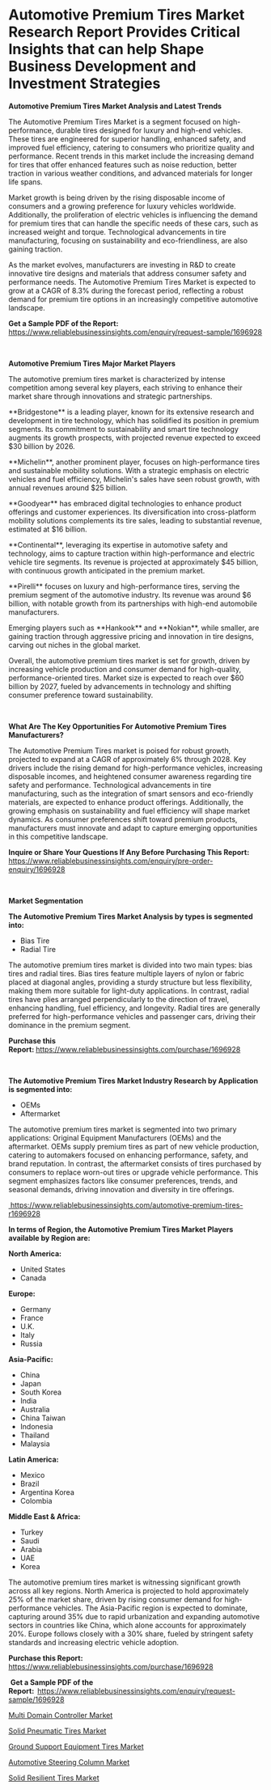 <p><h1>Automotive Premium Tires Market Research Report Provides Critical Insights that can help Shape Business Development and Investment Strategies</h1></p><p><strong>Automotive Premium Tires Market Analysis and Latest Trends</strong></p>
<p><p>The Automotive Premium Tires Market is a segment focused on high-performance, durable tires designed for luxury and high-end vehicles. These tires are engineered for superior handling, enhanced safety, and improved fuel efficiency, catering to consumers who prioritize quality and performance. Recent trends in this market include the increasing demand for tires that offer enhanced features such as noise reduction, better traction in various weather conditions, and advanced materials for longer life spans.</p><p>Market growth is being driven by the rising disposable income of consumers and a growing preference for luxury vehicles worldwide. Additionally, the proliferation of electric vehicles is influencing the demand for premium tires that can handle the specific needs of these cars, such as increased weight and torque. Technological advancements in tire manufacturing, focusing on sustainability and eco-friendliness, are also gaining traction. </p><p>As the market evolves, manufacturers are investing in R&D to create innovative tire designs and materials that address consumer safety and performance needs. The Automotive Premium Tires Market is expected to grow at a CAGR of 8.3% during the forecast period, reflecting a robust demand for premium tire options in an increasingly competitive automotive landscape.</p></p>
<p><strong>Get a Sample PDF of the Report:&nbsp;</strong> <a href="https://www.reliablebusinessinsights.com/enquiry/request-sample/1696928?utm_campaign=1873&utm_medium=2&utm_source=Github&utm_content=ia&utm_term=30032025&utm_id=automotive-premium-tires">https://www.reliablebusinessinsights.com/enquiry/request-sample/1696928</a></p>
<p>&nbsp;</p>
<p><strong>Automotive Premium Tires Major Market Players</strong></p>
<p><p>The automotive premium tires market is characterized by intense competition among several key players, each striving to enhance their market share through innovations and strategic partnerships. </p><p>**Bridgestone** is a leading player, known for its extensive research and development in tire technology, which has solidified its position in premium segments. Its commitment to sustainability and smart tire technology augments its growth prospects, with projected revenue expected to exceed $30 billion by 2026.</p><p>**Michelin**, another prominent player, focuses on high-performance tires and sustainable mobility solutions. With a strategic emphasis on electric vehicles and fuel efficiency, Michelin's sales have seen robust growth, with annual revenues around $25 billion. </p><p>**Goodyear** has embraced digital technologies to enhance product offerings and customer experiences. Its diversification into cross-platform mobility solutions complements its tire sales, leading to substantial revenue, estimated at $16 billion. </p><p>**Continental**, leveraging its expertise in automotive safety and technology, aims to capture traction within high-performance and electric vehicle tire segments. Its revenue is projected at approximately $45 billion, with continuous growth anticipated in the premium market.</p><p>**Pirelli** focuses on luxury and high-performance tires, serving the premium segment of the automotive industry. Its revenue was around $6 billion, with notable growth from its partnerships with high-end automobile manufacturers.</p><p>Emerging players such as **Hankook** and **Nokian**, while smaller, are gaining traction through aggressive pricing and innovation in tire designs, carving out niches in the global market.</p><p>Overall, the automotive premium tires market is set for growth, driven by increasing vehicle production and consumer demand for high-quality, performance-oriented tires. Market size is expected to reach over $60 billion by 2027, fueled by advancements in technology and shifting consumer preference toward sustainability.</p></p>
<p>&nbsp;</p>
<p><strong>What Are The Key Opportunities For Automotive Premium Tires Manufacturers?</strong></p>
<p><p>The Automotive Premium Tires market is poised for robust growth, projected to expand at a CAGR of approximately 6% through 2028. Key drivers include the rising demand for high-performance vehicles, increasing disposable incomes, and heightened consumer awareness regarding tire safety and performance. Technological advancements in tire manufacturing, such as the integration of smart sensors and eco-friendly materials, are expected to enhance product offerings. Additionally, the growing emphasis on sustainability and fuel efficiency will shape market dynamics. As consumer preferences shift toward premium products, manufacturers must innovate and adapt to capture emerging opportunities in this competitive landscape.</p></p>
<p><strong>Inquire or Share Your Questions If Any Before Purchasing This Report:</strong> <a href="https://www.reliablebusinessinsights.com/enquiry/pre-order-enquiry/1696928?utm_campaign=1873&utm_medium=2&utm_source=Github&utm_content=ia&utm_term=30032025&utm_id=automotive-premium-tires">https://www.reliablebusinessinsights.com/enquiry/pre-order-enquiry/1696928</a></p>
<p>&nbsp;</p>
<p><strong>Market Segmentation</strong></p>
<p><strong>The Automotive Premium Tires Market Analysis by types is segmented into:</strong></p>
<p><ul><li>Bias Tire</li><li>Radial Tire</li></ul></p>
<p><p>The automotive premium tires market is divided into two main types: bias tires and radial tires. Bias tires feature multiple layers of nylon or fabric placed at diagonal angles, providing a sturdy structure but less flexibility, making them more suitable for light-duty applications. In contrast, radial tires have plies arranged perpendicularly to the direction of travel, enhancing handling, fuel efficiency, and longevity. Radial tires are generally preferred for high-performance vehicles and passenger cars, driving their dominance in the premium segment.</p></p>
<p><strong>Purchase this Report:&nbsp;</strong><a href="https://www.reliablebusinessinsights.com/purchase/1696928?utm_campaign=1873&utm_medium=2&utm_source=Github&utm_content=ia&utm_term=30032025&utm_id=automotive-premium-tires">https://www.reliablebusinessinsights.com/purchase/1696928</a></p>
<p>&nbsp;</p>
<p><strong>The Automotive Premium Tires Market Industry Research by Application is segmented into:</strong></p>
<p><ul><li>OEMs</li><li>Aftermarket</li></ul></p>
<p><p>The automotive premium tires market is segmented into two primary applications: Original Equipment Manufacturers (OEMs) and the aftermarket. OEMs supply premium tires as part of new vehicle production, catering to automakers focused on enhancing performance, safety, and brand reputation. In contrast, the aftermarket consists of tires purchased by consumers to replace worn-out tires or upgrade vehicle performance. This segment emphasizes factors like consumer preferences, trends, and seasonal demands, driving innovation and diversity in tire offerings.</p></p>
<p><a href="https://www.reliablebusinessinsights.com/automotive-premium-tires-r1696928?utm_campaign=1873&utm_medium=2&utm_source=Github&utm_content=ia&utm_term=30032025&utm_id=automotive-premium-tires">&nbsp;https://www.reliablebusinessinsights.com/automotive-premium-tires-r1696928</a></p>
<p><strong>In terms of Region, the Automotive Premium Tires Market Players available by Region are:</strong></p>
<p>
    <p> <strong> North America: </strong>
        <ul>
            <li>United States</li>
            <li>Canada</li>
        </ul>
        </p> 
    <p> <strong> Europe: </strong>
        <ul>
            <li>Germany</li>
            <li>France</li>
            <li>U.K.</li>
            <li>Italy</li>
            <li>Russia</li>
        </ul>
        </p> 
    <p> <strong> Asia-Pacific: </strong>
        <ul>
            <li>China</li>
            <li>Japan</li>
            <li>South Korea</li>
            <li>India</li>
            <li>Australia</li>
            <li>China Taiwan</li>
            <li>Indonesia</li>
            <li>Thailand</li>
            <li>Malaysia</li>
        </ul>
        </p> 
    <p> <strong> Latin America: </strong>
        <ul>
            <li>Mexico</li>
            <li>Brazil</li>
            <li>Argentina Korea</li>
            <li>Colombia</li>
        </ul>
        </p> 
    <p> <strong> Middle East & Africa: </strong>
        <ul>
            <li>Turkey</li>
            <li>Saudi</li>
            <li>Arabia</li>
            <li>UAE</li>
            <li>Korea</li>
        </ul>
    </p>
    </p>
<p><p>The automotive premium tires market is witnessing significant growth across all key regions. North America is projected to hold approximately 25% of the market share, driven by rising consumer demand for high-performance vehicles. The Asia-Pacific region is expected to dominate, capturing around 35% due to rapid urbanization and expanding automotive sectors in countries like China, which alone accounts for approximately 20%. Europe follows closely with a 30% share, fueled by stringent safety standards and increasing electric vehicle adoption.</p></p>
<p><strong>Purchase this Report: </strong><a href="https://www.reliablebusinessinsights.com/purchase/1696928?utm_campaign=1873&utm_medium=2&utm_source=Github&utm_content=ia&utm_term=30032025&utm_id=automotive-premium-tires">https://www.reliablebusinessinsights.com/purchase/1696928</a></p>
<p>&nbsp;<strong>Get a Sample PDF of the Report:&nbsp;&nbsp;</strong><a href="https://www.reliablebusinessinsights.com/enquiry/request-sample/1696928?utm_campaign=1873&utm_medium=2&utm_source=Github&utm_content=ia&utm_term=30032025&utm_id=automotive-premium-tires">https://www.reliablebusinessinsights.com/enquiry/request-sample/1696928</a></p>
<p><strong></strong></p>
<p><p><a href="https://github.com/achilekirwan/Market-Research-Report-List-1/blob/main/multi-domain-controller-market.md?utm_campaign=1873&utm_medium=2&utm_source=Github&utm_content=ia&utm_term=30032025&utm_id=automotive-premium-tires">Multi Domain Controller Market</a></p><p><a href="https://github.com/roceljiabur/Market-Research-Report-List-1/blob/main/solid-pneumatic-tires-market.md?utm_campaign=1873&utm_medium=2&utm_source=Github&utm_content=ia&utm_term=30032025&utm_id=automotive-premium-tires">Solid Pneumatic Tires Market</a></p><p><a href="https://github.com/bettysbozer/Market-Research-Report-List-1/blob/main/ground-support-equipment-tires-market.md?utm_campaign=1873&utm_medium=2&utm_source=Github&utm_content=ia&utm_term=30032025&utm_id=automotive-premium-tires">Ground Support Equipment Tires Market</a></p><p><a href="https://github.com/yosenadhler/Market-Research-Report-List-1/blob/main/automotive-steering-column-market.md?utm_campaign=1873&utm_medium=2&utm_source=Github&utm_content=ia&utm_term=30032025&utm_id=automotive-premium-tires">Automotive Steering Column Market</a></p><p><a href="https://github.com/safurdorthu8/Market-Research-Report-List-1/blob/main/solid-resilient-tires-market.md?utm_campaign=1873&utm_medium=2&utm_source=Github&utm_content=ia&utm_term=30032025&utm_id=automotive-premium-tires">Solid Resilient Tires Market</a></p></p>